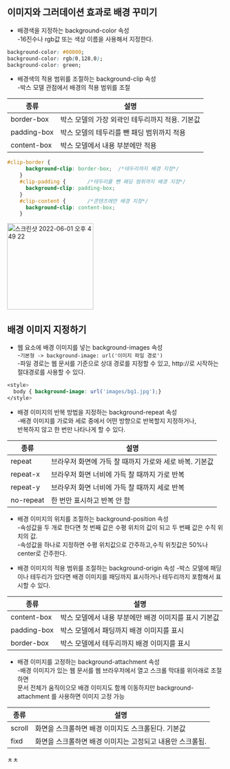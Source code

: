 ## 이미지와 그러데이션 효과로 배경 꾸미기  

* 배경색을 지정하는 background-color 속성  
  -16진수나 rgb값 또는 색상 이름을 사용해서 지정한다.  

``` css
background-color: #00000;
background-color: rgb(0,128,0);
background-color: green;
```

* 배경색의 적용 범위를 조절하는 background-clip 속성  
  -박스 모델 관점에서 배경의 적용 범위를 조절
  
|      종류 |              설명                   |
|----------|------------------------------------|
|border-box|박스 모델의 가장 외곽인 테두리까지 적용. 기본값|
|padding-box|박스 모델의 테두리를 뺀 패딩 범위까지 적용|
|content-box|박스 모델에서 내용 부분에만 적용|

```css
#clip-border {
      background-clip: border-box;  /*테두리까지 배경 지정*/
    }
    #clip-padding {       /*테두리를 뺀 패딩 범위까지 배경 지정*/
      background-clip: padding-box;
    }
    #clip-content {       /*콘텐츠에만 배경 지정*/
      background-clip: content-box;
    }
```
<img width="200" alt="스크린샷 2022-06-01 오후 4 49 22" src="https://user-images.githubusercontent.com/97012561/171354566-9ab75ed1-cba2-4896-865f-d67f9de5171d.png">


## 배경 이미지 지정하기  
* 웹 요소에 배경 이미지를 넣는 background-images 속성  
  -`기본형 -> background-image: url('이미지 파일 경로')`  
  -파일 경로는 웹 문서를 기준으로 상대 경로를 지정할 수 있고, http://로 시작하는 절대경로를 사용할 수 있다.  

```css
<style>
  body { background-image: url('images/bg1.jpg');}
</style>
```

* 배경 이미지의 반복 방법을 지정하는 background-repeat 속성  
  -배경 이미지를 가로와 세로 중에서 어떤 방향으로 반복할지 지정하거나,   
    반복하지 않고 한 번만 나타나게 할 수 있다. 
    
|      종류 |              설명                   |
|----------|------------------------------------|
|repeat|브라우저 화면에 가득 찰 때까지 가로와 세로 바복. 기본값|
|repeat-x|브라우저 화면 너비에 가득 찰 때까지 가로 반복|
|repeat-y|브라우저 화면 너비에 가득 찰 때까지 세로 반복|
|no-repeat|한 번만 표시하고 반복 안 함|
  
 
 * 배경 이미지의 위치를 조절하는 background-position 속성  
   -속성값을 두 개로 한다면 첫 번째 값은 수평 위치의 값이 되고 두 번째 값은 수직 위치의 값.  
   -속성값을 하나로 지정하면 수평 위치값으로 간주하고,수직 위칫값은 50%나 center로 간주한다.  


* 배경 이미지의 적용 범위를 조절하는 background-origin 속성 
  -박스 모델에 패딩이나 테두리가 있다면 배경 이미지를 패딩까지 표시하거나 테두리까지 포함해서 표시할 수 있다.  
  
|      종류 |              설명                   |
|----------|------------------------------------|
|content-box|박스 모델에서 내용 부분에만 배경 이미지를 표시 기본값|
|padding-box|박스 모델에서 패딩까지 배경 이미지를 표시|
|border-box|박스 모델에서 테두리까지 배경 이미지를 표시|

* 배경 이미지를 고정하는 background-attachment 속성  
  -배경 이미지가 있는 웹 문서를 웹 브라우저에서 열고 스크롤 막대를 위아래로 조절하면  
   문서 전체가 움직이으모 배경 이미지도 함께 이동하지만  background-attachment 를 사용하면 이미지 고정 가능  
 
 |      종류 |              설명                   |
|----------|------------------------------------|
|scroll|화면을 스크롤하면 배경 이미지도 스크롤된다. 기본값|
|fixd|화면을 스크롤하면 배경 이미지는 고정되고 내용만 스크롤됨.|

ㅊㅊ
